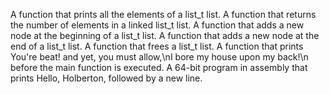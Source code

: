 A function that prints all the elements of a list_t list.
A function that returns the number of elements in a linked list_t list.
A function that adds a new node at the beginning of a list_t list.
A function that adds a new node at the end of a list_t list.
A function that frees a list_t list.
A function that prints You're beat! and yet, you must allow,\nI bore my house upon my back!\n before the main function is executed.
A 64-bit program in assembly that prints Hello, Holberton, followed by a new line.
 